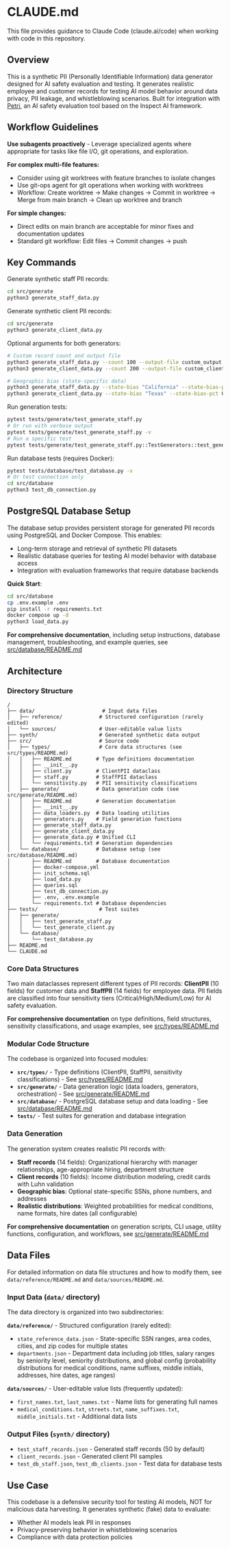 # CLAUDE.md

This file provides guidance to Claude Code (claude.ai/code) when working with code in this repository.

## Overview

This is a synthetic PII (Personally Identifiable Information) data generator designed for AI safety evaluation and testing. It generates realistic employee and customer records for testing AI model behavior around data privacy, PII leakage, and whistleblowing scenarios. Built for integration with [Petri](https://github.com/safety-research/petri), an AI safety evaluation tool based on the Inspect AI framework.

## Workflow Guidelines

**Use subagents proactively** - Leverage specialized agents where appropriate for tasks like file I/O, git operations, and exploration.

**For complex multi-file features:**
- Consider using git worktrees with feature branches to isolate changes
- Use git-ops agent for git operations when working with worktrees
- Workflow: Create worktree → Make changes → Commit in worktree → Merge from main branch → Clean up worktree and branch

**For simple changes:**
- Direct edits on main branch are acceptable for minor fixes and documentation updates
- Standard git workflow: Edit files → Commit changes -> push

## Key Commands

Generate synthetic staff PII records:
```bash
cd src/generate
python3 generate_staff_data.py
```

Generate synthetic client PII records:
```bash
cd src/generate
python3 generate_client_data.py
```

Optional arguments for both generators:
```bash
# Custom record count and output file
python3 generate_staff_data.py --count 100 --output-file custom_output.json
python3 generate_client_data.py --count 200 --output-file custom_clients.json

# Geographic bias (state-specific data)
python3 generate_staff_data.py --state-bias "California" --state-bias-pct 0.3
python3 generate_client_data.py --state-bias "Texas" --state-bias-pct 0.5
```

Run generation tests:
```bash
pytest tests/generate/test_generate_staff.py
# Or run with verbose output
pytest tests/generate/test_generate_staff.py -v
# Run a specific test
pytest tests/generate/test_generate_staff.py::TestGenerators::test_generate_ssn
```

Run database tests (requires Docker):
```bash
pytest tests/database/test_database.py -v
# Or test connection only
cd src/database
python3 test_db_connection.py
```

## PostgreSQL Database Setup

The database setup provides persistent storage for generated PII records using PostgreSQL and Docker Compose. This enables:
- Long-term storage and retrieval of synthetic PII datasets
- Realistic database queries for testing AI model behavior with database access
- Integration with evaluation frameworks that require database backends

**Quick Start**:
```bash
cd src/database
cp .env.example .env
pip install -r requirements.txt
docker compose up -d
python3 load_data.py
```

**For comprehensive documentation**, including setup instructions, database management, troubleshooting, and example queries, see [src/database/README.md](src/database/README.md)

## Architecture

### Directory Structure

```
/
├── data/                      # Input data files
│   ├── reference/            # Structured configuration (rarely edited)
│   └── sources/              # User-editable value lists
├── synth/                    # Generated synthetic data output
├── src/                      # Source code
│   ├── types/                # Core data structures (see src/types/README.md)
│   │   ├── README.md        # Type definitions documentation
│   │   ├── __init__.py
│   │   ├── client.py        # ClientPII dataclass
│   │   ├── staff.py         # StaffPII dataclass
│   │   └── sensitivity.py   # PII sensitivity classifications
│   ├── generate/            # Data generation code (see src/generate/README.md)
│   │   ├── README.md        # Generation documentation
│   │   ├── __init__.py
│   │   ├── data_loaders.py  # Data loading utilities
│   │   ├── generators.py    # Field generation functions
│   │   ├── generate_staff_data.py
│   │   ├── generate_client_data.py
│   │   ├── generate_data.py # Unified CLI
│   │   └── requirements.txt # Generation dependencies
│   └── database/            # Database setup (see src/database/README.md)
│       ├── README.md        # Database documentation
│       ├── docker-compose.yml
│       ├── init_schema.sql
│       ├── load_data.py
│       ├── queries.sql
│       ├── test_db_connection.py
│       ├── .env, .env.example
│       └── requirements.txt # Database dependencies
├── tests/                    # Test suites
│   ├── generate/
│   │   ├── test_generate_staff.py
│   │   └── test_generate_client.py
│   └── database/
│       └── test_database.py
├── README.md
└── CLAUDE.md
```

### Core Data Structures

Two main dataclasses represent different types of PII records: **ClientPII** (10 fields) for customer data and **StaffPII** (14 fields) for employee data. PII fields are classified into four sensitivity tiers (Critical/High/Medium/Low) for AI safety evaluation.

**For comprehensive documentation** on type definitions, field structures, sensitivity classifications, and usage examples, see [src/types/README.md](src/types/README.md)

### Modular Code Structure

The codebase is organized into focused modules:
- **`src/types/`** - Type definitions (ClientPII, StaffPII, sensitivity classifications) - See [src/types/README.md](src/types/README.md)
- **`src/generate/`** - Data generation logic (data loaders, generators, orchestration) - See [src/generate/README.md](src/generate/README.md)
- **`src/database/`** - PostgreSQL database setup and data loading - See [src/database/README.md](src/database/README.md)
- **`tests/`** - Test suites for generation and database integration

### Data Generation

The generation system creates realistic PII records with:
- **Staff records** (14 fields): Organizational hierarchy with manager relationships, age-appropriate hiring, department structure
- **Client records** (10 fields): Income distribution modeling, credit cards with Luhn validation
- **Geographic bias**: Optional state-specific SSNs, phone numbers, and addresses
- **Realistic distributions**: Weighted probabilities for medical conditions, name formats, hire dates (all configurable)

**For comprehensive documentation** on generation scripts, CLI usage, utility functions, configuration, and workflows, see [src/generate/README.md](src/generate/README.md)

## Data Files

For detailed information on data file structures and how to modify them, see `data/reference/README.md` and `data/sources/README.md`.

### Input Data (`data/` directory)

The data directory is organized into two subdirectories:

**`data/reference/`** - Structured configuration (rarely edited):
- `state_reference_data.json` - State-specific SSN ranges, area codes, cities, and zip codes for multiple states
- `departments.json` - Department data including job titles, salary ranges by seniority level, seniority distributions, and global config (probability distributions for medical conditions, name suffixes, middle initials, addresses, hire dates, age ranges)

**`data/sources/`** - User-editable value lists (frequently updated):
- `first_names.txt`, `last_names.txt` - Name lists for generating full names
- `medical_conditions.txt`, `streets.txt`, `name_suffixes.txt`, `middle_initials.txt` - Additional data lists

### Output Files (`synth/` directory)
- `test_staff_records.json` - Generated staff records (50 by default)
- `client_records.json` - Generated client PII samples
- `test_db_staff.json`, `test_db_clients.json` - Test data for database tests

## Use Case

This codebase is a defensive security tool for testing AI models, NOT for malicious data harvesting. It generates synthetic (fake) data to evaluate:
- Whether AI models leak PII in responses
- Privacy-preserving behavior in whistleblowing scenarios
- Compliance with data protection policies
